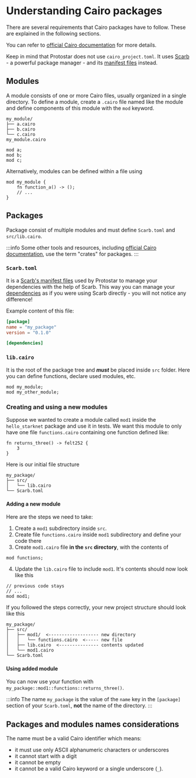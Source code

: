 # Understanding Cairo packages

There are several requirements that Cairo packages have to follow. These are explained in the following sections.

You can refer to [official Cairo documentation](https://github.com/starkware-libs/cairo/tree/main/docs/reference) for
more details. 

Keep in mind that Protostar does not use `cairo_project.toml`. 
It uses [Scarb](https://docs.swmansion.com/scarb) - a powerful package manager -  and its [manifest files](https://docs.swmansion.com/scarb/docs/reference/manifest) instead.

## Modules

A module consists of one or more Cairo files, usually organized in a single directory. To define a module, create
a `.cairo`
file named like the module and define components of this module with the `mod` keyword.

```
my_module/
├── a.cairo
├── b.cairo
└── c.cairo
my_module.cairo
```

```cairo title="my_module.cairo"
mod a;
mod b;
mod c;
```

Alternatively, modules can be defined within a file using

```cairo title="my_module.cairo"
mod my_module {
    fn function_a() -> ();
    // ...
}
```

## Packages

Package consist of multiple modules and must define `Scarb.toml` and `src/lib.cairo`.

:::info
Some other tools and resources,
including [official Cairo documentation](https://github.com/starkware-libs/cairo/tree/main/docs/reference), use the
term "crates" for packages.
:::

### `Scarb.toml`

It is a [Scarb's manifest files](https://docs.swmansion.com/scarb/docs/reference/manifest) used by Protostar to manage your dependencies with the help of Scarb.
This way you can manage your [dependencies](https://docs.swmansion.com/scarb/docs/reference/specifying-dependencies) as if you were using Scarb directly - you will not notice any difference!

Example content of this file:

```toml title="Scarb.toml"
[package]
name = "my_package"
version = "0.1.0"

[dependencies]
```

### `lib.cairo`

It is the root of the package tree and ***must*** be placed inside `src` folder. Here you can define functions, declare used modules, etc.

```cairo title="lib.cairo"
mod my_module;
mod my_other_module;
```

### Creating and using a new modules

Suppose we wanted to create a module called `mod1` inside the `hello_starknet` package and use it in tests.
We want this module to only have one file `functions.cairo` containing one function defined like:

```cairo title="functions.cairo"
fn returns_three() -> felt252 {
    3
}
```

Here is our initial file structure

```
my_package/
├── src/
│   └── lib.cairo
└── Scarb.toml
```

#### Adding a new module

Here are the steps we need to take:

1. Create a `mod1` subdirectory inside `src`.
2. Create file `functions.cairo` inside `mod1` subdirectory and define your code there
3. Create `mod1.cairo` file **in the `src` directory**, with the contents of

```cairo title="mod1.cairo"
mod functions;
```

4. Update the `lib.cairo` file to include `mod1`. It's contents should now look like this

```cairo title="lib.cairo"
// previous code stays
// ...
mod mod1;
```

If you followed the steps correctly, your new project structure should look like this

```
my_package/
├── src/
│   ├── mod1/  <------------------- new directory
│   │   └── functions.cairo  <----- new file
│   ├── lib.cairo  <--------------- contents updated
│   └── mod1.cairo
└── Scarb.toml
```

#### Using added module

You can now use your function with `my_package::mod1::functions::returns_three()`.

:::info
The name `my_package` is the value of the `name` key in the `[package]` section of your `Scarb.toml`, 
**not** the name of the directory.
:::

## Packages and modules names considerations

The name must be a valid Cairo identifier which means:
- it must use only ASCII alphanumeric characters or underscores 
- it cannot start with a digit
- it cannot be empty
- it cannot be a valid Cairo keyword or a single underscore (`_`).
